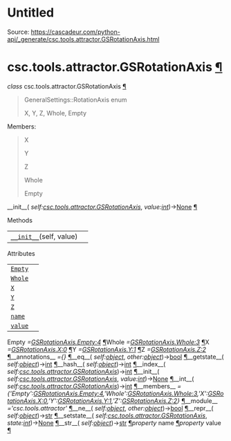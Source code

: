# Untitled

Source: https://cascadeur.com/python-api/_generate/csc.tools.attractor.GSRotationAxis.html

# csc.tools.attractor.GSRotationAxis [¶](https://cascadeur.com/python-api/_generate/csc.tools.attractor.GSRotationAxis.html\#csc-tools-attractor-gsrotationaxis "Permalink to this heading")

_class_ csc.tools.attractor.GSRotationAxis [¶](https://cascadeur.com/python-api/_generate/csc.tools.attractor.GSRotationAxis.html#csc.tools.attractor.GSRotationAxis "Permalink to this definition")

> GeneralSettings::RotationAxis enum
>
> X, Y, Z, Whole, Empty

Members:

> X
>
> Y
>
> Z
>
> Whole
>
> Empty

\_\_init\_\_( _self:[csc.tools.attractor.GSRotationAxis](https://cascadeur.com/python-api/csc.html#csc.tools.attractor.GSRotationAxis "csc.tools.attractor.GSRotationAxis")_, _value:[int](https://docs.python.org/3/library/functions.html#int "(in Python v3.13)")_)→[None](https://docs.python.org/3/library/constants.html#None "(in Python v3.13)") [¶](https://cascadeur.com/python-api/_generate/csc.tools.attractor.GSRotationAxis.html#csc.tools.attractor.GSRotationAxis.__init__ "Permalink to this definition")

Methods

|     |     |
| --- | --- |
| [`__init__`](https://cascadeur.com/python-api/csc.html#csc.tools.attractor.GSRotationAxis.__init__ "csc.tools.attractor.GSRotationAxis.__init__")(self, value) |  |

Attributes

|     |     |
| --- | --- |
| [`Empty`](https://cascadeur.com/python-api/csc.html#csc.tools.attractor.GSRotationAxis.Empty "csc.tools.attractor.GSRotationAxis.Empty") |  |
| [`Whole`](https://cascadeur.com/python-api/csc.html#csc.tools.attractor.GSRotationAxis.Whole "csc.tools.attractor.GSRotationAxis.Whole") |  |
| [`X`](https://cascadeur.com/python-api/csc.html#csc.tools.attractor.GSRotationAxis.X "csc.tools.attractor.GSRotationAxis.X") |  |
| [`Y`](https://cascadeur.com/python-api/csc.html#csc.tools.attractor.GSRotationAxis.Y "csc.tools.attractor.GSRotationAxis.Y") |  |
| [`Z`](https://cascadeur.com/python-api/csc.html#csc.tools.attractor.GSRotationAxis.Z "csc.tools.attractor.GSRotationAxis.Z") |  |
| [`name`](https://cascadeur.com/python-api/csc.html#csc.tools.attractor.GSRotationAxis.name "csc.tools.attractor.GSRotationAxis.name") |  |
| [`value`](https://cascadeur.com/python-api/csc.html#csc.tools.attractor.GSRotationAxis.value "csc.tools.attractor.GSRotationAxis.value") |  |

Empty _=<GSRotationAxis.Empty:4>_ [¶](https://cascadeur.com/python-api/_generate/csc.tools.attractor.GSRotationAxis.html#csc.tools.attractor.GSRotationAxis.Empty "Permalink to this definition")Whole _=<GSRotationAxis.Whole:3>_ [¶](https://cascadeur.com/python-api/_generate/csc.tools.attractor.GSRotationAxis.html#csc.tools.attractor.GSRotationAxis.Whole "Permalink to this definition")X _=<GSRotationAxis.X:0>_ [¶](https://cascadeur.com/python-api/_generate/csc.tools.attractor.GSRotationAxis.html#csc.tools.attractor.GSRotationAxis.X "Permalink to this definition")Y _=<GSRotationAxis.Y:1>_ [¶](https://cascadeur.com/python-api/_generate/csc.tools.attractor.GSRotationAxis.html#csc.tools.attractor.GSRotationAxis.Y "Permalink to this definition")Z _=<GSRotationAxis.Z:2>_ [¶](https://cascadeur.com/python-api/_generate/csc.tools.attractor.GSRotationAxis.html#csc.tools.attractor.GSRotationAxis.Z "Permalink to this definition")\_\_annotations\_\_ _={}_ [¶](https://cascadeur.com/python-api/_generate/csc.tools.attractor.GSRotationAxis.html#csc.tools.attractor.GSRotationAxis.__annotations__ "Permalink to this definition")\_\_eq\_\_( _self:[object](https://docs.python.org/3/library/functions.html#object "(in Python v3.13)")_, _other:[object](https://docs.python.org/3/library/functions.html#object "(in Python v3.13)")_)→[bool](https://docs.python.org/3/library/functions.html#bool "(in Python v3.13)") [¶](https://cascadeur.com/python-api/_generate/csc.tools.attractor.GSRotationAxis.html#csc.tools.attractor.GSRotationAxis.__eq__ "Permalink to this definition")\_\_getstate\_\_( _self:[object](https://docs.python.org/3/library/functions.html#object "(in Python v3.13)")_)→[int](https://docs.python.org/3/library/functions.html#int "(in Python v3.13)") [¶](https://cascadeur.com/python-api/_generate/csc.tools.attractor.GSRotationAxis.html#csc.tools.attractor.GSRotationAxis.__getstate__ "Permalink to this definition")\_\_hash\_\_( _self:[object](https://docs.python.org/3/library/functions.html#object "(in Python v3.13)")_)→[int](https://docs.python.org/3/library/functions.html#int "(in Python v3.13)") [¶](https://cascadeur.com/python-api/_generate/csc.tools.attractor.GSRotationAxis.html#csc.tools.attractor.GSRotationAxis.__hash__ "Permalink to this definition")\_\_index\_\_( _self:[csc.tools.attractor.GSRotationAxis](https://cascadeur.com/python-api/csc.html#csc.tools.attractor.GSRotationAxis "csc.tools.attractor.GSRotationAxis")_)→[int](https://docs.python.org/3/library/functions.html#int "(in Python v3.13)") [¶](https://cascadeur.com/python-api/_generate/csc.tools.attractor.GSRotationAxis.html#csc.tools.attractor.GSRotationAxis.__index__ "Permalink to this definition")\_\_init\_\_( _self:[csc.tools.attractor.GSRotationAxis](https://cascadeur.com/python-api/csc.html#csc.tools.attractor.GSRotationAxis "csc.tools.attractor.GSRotationAxis")_, _value:[int](https://docs.python.org/3/library/functions.html#int "(in Python v3.13)")_)→[None](https://docs.python.org/3/library/constants.html#None "(in Python v3.13)") [¶](https://cascadeur.com/python-api/_generate/csc.tools.attractor.GSRotationAxis.html#id0 "Permalink to this definition")\_\_int\_\_( _self:[csc.tools.attractor.GSRotationAxis](https://cascadeur.com/python-api/csc.html#csc.tools.attractor.GSRotationAxis "csc.tools.attractor.GSRotationAxis")_)→[int](https://docs.python.org/3/library/functions.html#int "(in Python v3.13)") [¶](https://cascadeur.com/python-api/_generate/csc.tools.attractor.GSRotationAxis.html#csc.tools.attractor.GSRotationAxis.__int__ "Permalink to this definition")\_\_members\_\_ _={'Empty':<GSRotationAxis.Empty:4>,'Whole':<GSRotationAxis.Whole:3>,'X':<GSRotationAxis.X:0>,'Y':<GSRotationAxis.Y:1>,'Z':<GSRotationAxis.Z:2>}_ [¶](https://cascadeur.com/python-api/_generate/csc.tools.attractor.GSRotationAxis.html#csc.tools.attractor.GSRotationAxis.__members__ "Permalink to this definition")\_\_module\_\_ _='csc.tools.attractor'_ [¶](https://cascadeur.com/python-api/_generate/csc.tools.attractor.GSRotationAxis.html#csc.tools.attractor.GSRotationAxis.__module__ "Permalink to this definition")\_\_ne\_\_( _self:[object](https://docs.python.org/3/library/functions.html#object "(in Python v3.13)")_, _other:[object](https://docs.python.org/3/library/functions.html#object "(in Python v3.13)")_)→[bool](https://docs.python.org/3/library/functions.html#bool "(in Python v3.13)") [¶](https://cascadeur.com/python-api/_generate/csc.tools.attractor.GSRotationAxis.html#csc.tools.attractor.GSRotationAxis.__ne__ "Permalink to this definition")\_\_repr\_\_( _self:[object](https://docs.python.org/3/library/functions.html#object "(in Python v3.13)")_)→[str](https://docs.python.org/3/library/stdtypes.html#str "(in Python v3.13)") [¶](https://cascadeur.com/python-api/_generate/csc.tools.attractor.GSRotationAxis.html#csc.tools.attractor.GSRotationAxis.__repr__ "Permalink to this definition")\_\_setstate\_\_( _self:[csc.tools.attractor.GSRotationAxis](https://cascadeur.com/python-api/csc.html#csc.tools.attractor.GSRotationAxis "csc.tools.attractor.GSRotationAxis")_, _state:[int](https://docs.python.org/3/library/functions.html#int "(in Python v3.13)")_)→[None](https://docs.python.org/3/library/constants.html#None "(in Python v3.13)") [¶](https://cascadeur.com/python-api/_generate/csc.tools.attractor.GSRotationAxis.html#csc.tools.attractor.GSRotationAxis.__setstate__ "Permalink to this definition")\_\_str\_\_( _self:[object](https://docs.python.org/3/library/functions.html#object "(in Python v3.13)")_)→[str](https://docs.python.org/3/library/stdtypes.html#str "(in Python v3.13)") [¶](https://cascadeur.com/python-api/_generate/csc.tools.attractor.GSRotationAxis.html#csc.tools.attractor.GSRotationAxis.__str__ "Permalink to this definition")_property_ name [¶](https://cascadeur.com/python-api/_generate/csc.tools.attractor.GSRotationAxis.html#csc.tools.attractor.GSRotationAxis.name "Permalink to this definition")_property_ value [¶](https://cascadeur.com/python-api/_generate/csc.tools.attractor.GSRotationAxis.html#csc.tools.attractor.GSRotationAxis.value "Permalink to this definition")